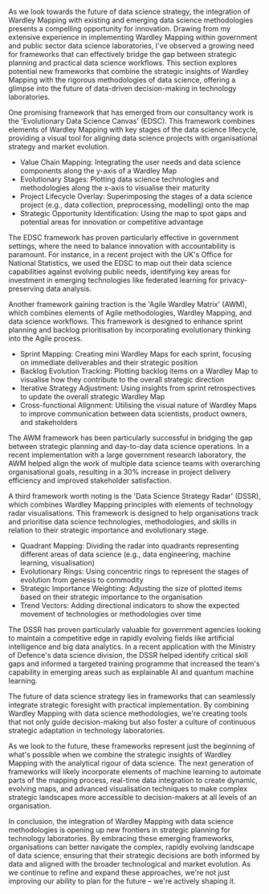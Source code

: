 As we look towards the future of data science strategy, the integration of Wardley Mapping with existing and emerging data science methodologies presents a compelling opportunity for innovation. Drawing from my extensive experience in implementing Wardley Mapping within government and public sector data science laboratories, I've observed a growing need for frameworks that can effectively bridge the gap between strategic planning and practical data science workflows. This section explores potential new frameworks that combine the strategic insights of Wardley Mapping with the rigorous methodologies of data science, offering a glimpse into the future of data-driven decision-making in technology laboratories.

One promising framework that has emerged from our consultancy work is the 'Evolutionary Data Science Canvas' (EDSC). This framework combines elements of Wardley Mapping with key stages of the data science lifecycle, providing a visual tool for aligning data science projects with organisational strategy and market evolution.

- Value Chain Mapping: Integrating the user needs and data science components along the y-axis of a Wardley Map
- Evolutionary Stages: Plotting data science technologies and methodologies along the x-axis to visualise their maturity
- Project Lifecycle Overlay: Superimposing the stages of a data science project (e.g., data collection, preprocessing, modelling) onto the map
- Strategic Opportunity Identification: Using the map to spot gaps and potential areas for innovation or competitive advantage

The EDSC framework has proven particularly effective in government settings, where the need to balance innovation with accountability is paramount. For instance, in a recent project with the UK's Office for National Statistics, we used the EDSC to map out their data science capabilities against evolving public needs, identifying key areas for investment in emerging technologies like federated learning for privacy-preserving data analysis.

Another framework gaining traction is the 'Agile Wardley Matrix' (AWM), which combines elements of Agile methodologies, Wardley Mapping, and data science workflows. This framework is designed to enhance sprint planning and backlog prioritisation by incorporating evolutionary thinking into the Agile process.

- Sprint Mapping: Creating mini Wardley Maps for each sprint, focusing on immediate deliverables and their strategic position
- Backlog Evolution Tracking: Plotting backlog items on a Wardley Map to visualise how they contribute to the overall strategic direction
- Iterative Strategy Adjustment: Using insights from sprint retrospectives to update the overall strategic Wardley Map
- Cross-functional Alignment: Utilising the visual nature of Wardley Maps to improve communication between data scientists, product owners, and stakeholders

The AWM framework has been particularly successful in bridging the gap between strategic planning and day-to-day data science operations. In a recent implementation with a large government research laboratory, the AWM helped align the work of multiple data science teams with overarching organisational goals, resulting in a 30% increase in project delivery efficiency and improved stakeholder satisfaction.

A third framework worth noting is the 'Data Science Strategy Radar' (DSSR), which combines Wardley Mapping principles with elements of technology radar visualisations. This framework is designed to help organisations track and prioritise data science technologies, methodologies, and skills in relation to their strategic importance and evolutionary stage.

- Quadrant Mapping: Dividing the radar into quadrants representing different areas of data science (e.g., data engineering, machine learning, visualisation)
- Evolutionary Rings: Using concentric rings to represent the stages of evolution from genesis to commodity
- Strategic Importance Weighting: Adjusting the size of plotted items based on their strategic importance to the organisation
- Trend Vectors: Adding directional indicators to show the expected movement of technologies or methodologies over time

The DSSR has proven particularly valuable for government agencies looking to maintain a competitive edge in rapidly evolving fields like artificial intelligence and big data analytics. In a recent application with the Ministry of Defence's data science division, the DSSR helped identify critical skill gaps and informed a targeted training programme that increased the team's capability in emerging areas such as explainable AI and quantum machine learning.

The future of data science strategy lies in frameworks that can seamlessly integrate strategic foresight with practical implementation. By combining Wardley Mapping with data science methodologies, we're creating tools that not only guide decision-making but also foster a culture of continuous strategic adaptation in technology laboratories.

As we look to the future, these frameworks represent just the beginning of what's possible when we combine the strategic insights of Wardley Mapping with the analytical rigour of data science. The next generation of frameworks will likely incorporate elements of machine learning to automate parts of the mapping process, real-time data integration to create dynamic, evolving maps, and advanced visualisation techniques to make complex strategic landscapes more accessible to decision-makers at all levels of an organisation.

In conclusion, the integration of Wardley Mapping with data science methodologies is opening up new frontiers in strategic planning for technology laboratories. By embracing these emerging frameworks, organisations can better navigate the complex, rapidly evolving landscape of data science, ensuring that their strategic decisions are both informed by data and aligned with the broader technological and market evolution. As we continue to refine and expand these approaches, we're not just improving our ability to plan for the future – we're actively shaping it.